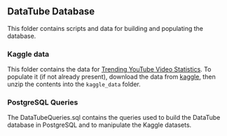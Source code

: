 ## DataTube Database

This folder contains scripts and data for building and populating the database.

### Kaggle data

This folder contains the data for [Trending YouTube Video
Statistics](https://www.kaggle.com/datasets/datasnaek/youtube-new). To populate
it (if not already present), download the data from
[kaggle](https://www.kaggle.com/datasets/datasnaek/youtube-new), then unzip the
contents into the `kaggle_data` folder.

### PostgreSQL Queries

The DataTubeQueries.sql contains the queries used to build the DataTube database in 
PostgreSQL and to manipulate the Kaggle datasets.
